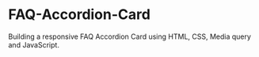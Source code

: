 # FAQ-Accordion-Card
Building a responsive FAQ Accordion Card using HTML, CSS, Media query and JavaScript.
